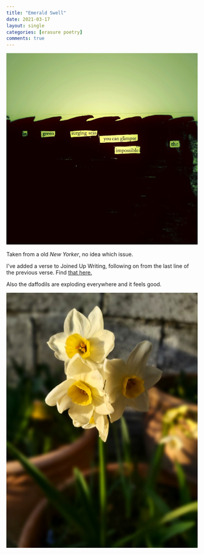 ```yaml
---
title: "Emerald Swell"
date: 2021-03-17
layout: single
categories: [erasure poetry]
comments: true
---
```


<img src="/assets/images/articles/2021/emeraldswell.jpeg" class="responsive"><br>

Taken from a old *New Yorker*, no idea which issue.

I've added a verse to Joined Up Writing, following on from the last line of the previous verse. Find [that here.](https://www.facebook.com/112618110467507/posts/291876739208309/?d=n)

Also the daffodils are exploding everywhere and it feels good.

<img src="/assets/images/articles/2021/daffs.jpeg" class="responsive"><br>
